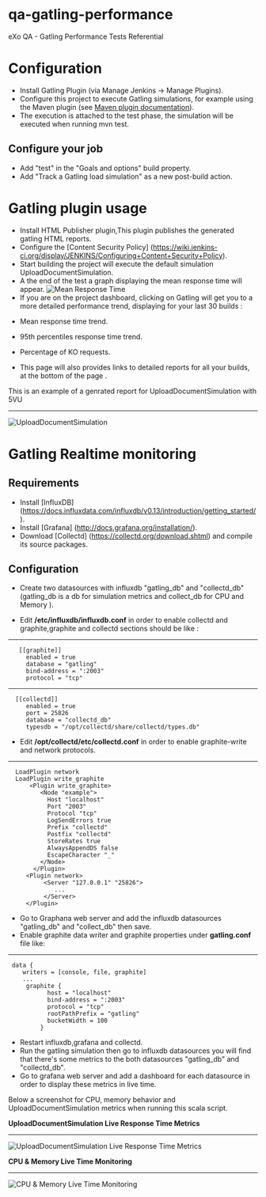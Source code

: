 # qa-gatling-performance
 eXo QA - Gatling Performance Tests Referential

Configuration
===============

 - Install Gatling Plugin (via Manage Jenkins -> Manage Plugins).
 - Configure this project to execute Gatling simulations, for example using the Maven plugin (see [Maven plugin documentation](https://github.com/excilys/gatling/wiki/Maven-plugin)).
 - The execution is attached to the test phase, the simulation will be executed when running mvn test.
 
 Configure your job 
-----------------------

 - Add "test" in the "Goals and options" build property.
 - Add "Track a Gatling load simulation" as a new post-build action.

Gatling plugin usage
===============
 - Install HTML Publisher plugin,This plugin publishes the generated gatling HTML reports.
 - Configure the [Content Security Policy] (https://wiki.jenkins-ci.org/display/JENKINS/Configuring+Content+Security+Policy).
 - Start building the project will execute the default simulation UploadDocumentSimulation.
 - A the end of the test a graph displaying the mean response time will appear.
 ![Mean Response Time](https://github.com/exoplatform/qa-gatling-performance/blob/master/docs/images/gatlingMRT.png)
 - If you are on the project dashboard, clicking on Gatling will get you to a more detailed performance trend, displaying for your last 30 builds :

  * Mean response time trend.

  * 95th percentiles response time trend.

  * Percentage of KO requests.

  
- This page will also provides links to detailed reports for all your builds, at the bottom of the page .

This is an example of a genrated report for UploadDocumentSimulation with 5VU 
*****

![UploadDocumentSimulation](https://github.com/exoplatform/qa-gatling-performance/blob/master/docs/images/GatlingReport.png)

Gatling Realtime monitoring
===============

Requirements
-----------------------
  *  Install [InfluxDB] (https://docs.influxdata.com/influxdb/v0.13/introduction/getting_started/).
  *  Install [Grafana] (http://docs.grafana.org/installation/).
  *  Download [Collectd] (https://collectd.org/download.shtml) and compile its source packages.

Configuration
-----------------------
- Create two datasources with influxdb "gatling_db" and "collectd_db" (gatling_db is a db for simulation metrics and collect_db for CPU and Memory ).

- Edit **/etc/influxdb/influxdb.conf** in order to enable collectd and graphite,graphite and collectd sections should be like :

*****
       [[graphite]]
         enabled = true
         database = "gatling"
         bind-address = ":2003"
         protocol = "tcp"
  
*****
      [[collectd]]
         enabled = true
         port = 25826
         database = "collectd_db"
         typesdb = "/opt/collectd/share/collectd/types.db"
  
- Edit **/opt/collectd/etc/collectd.conf** in order to enable graphite-write and network protocols.


-----------------------------------------------


      LoadPlugin network
      LoadPlugin write_graphite
          <Plugin write_graphite>
             <Node "example">
               Host "localhost"
               Port "2003"
               Protocol "tcp"
               LogSendErrors true
               Prefix "collectd"
               Postfix "collectd"
               StoreRates true
               AlwaysAppendDS false
               EscapeCharacter "_"
             </Node>
           </Plugin>
         <Plugin network>
              <Server "127.0.0.1" "25826">
                 ... 
              </Server>
         </Plugin>


- Go to Graphana web server and add the influxdb datasources "gatling_db" and "collect_db" then save.
- Enable graphite data writer and graphite properties under **gatling.conf** file like:

 
****
          
     data {
        writers = [console, file, graphite]
        ...
         graphite {
               host = "localhost"
               bind-address = ":2003"
               protocol = "tcp"
               rootPathPrefix = "gatling"
               bucketWidth = 100
             }

- Restart influxdb,grafana and collectd.
- Run the gatling simulation then go to influxdb datasources you will find that there's some metrics to the both datasources "gatling_db" and "collectd_db".
- Go to grafana web server and add a dashboard for each datasource in order to display these metrics in live time.

Below a screenshot for CPU, memory behavior and UploadDocumentSimulation metrics when running this scala script. 


**UploadDocumentSimulation Live Response Time Metrics**
*****

![UploadDocumentSimulation Live Response Time Metrics](https://github.com/exoplatform/qa-gatling-performance/blob/master/docs/images/UploadDocument_Metrics.png)


**CPU & Memory Live Time Monitoring**
*****

![ CPU & Memory Live Time Monitoring](https://github.com/exoplatform/qa-gatling-performance/blob/master/docs/images/Collectd_CPU.png)


